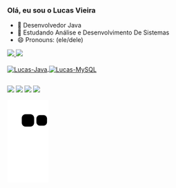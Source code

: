 ### Olá, eu sou o Lucas Vieira

- 🔭 Desenvolvedor Java
- 🌱 Estudando Análise e Desenvolvimento De Sistemas
- 😄 Pronouns: (ele/dele)

<div align="left">
  <a href="https://github.com/LucasVieira1">
  <img height="180em" src="https://github-readme-stats.vercel.app/api?username=LucasVieira1&show_icons=true&theme=onedark&include_all_commits=true&count_private=true"/>
  <img height="180em" src="https://github-readme-stats.vercel.app/api/top-langs/?username=LucasVieira1&layout=compact&langs_count=7&theme=onedark"/>
</div>
  
  <div style="display: inline_block"><br>
  <img align="center" alt="Lucas-Java" height="30" width="50" src="https://cdn.jsdelivr.net/gh/devicons/devicon/icons/java/java-original.svg" />
  <img align="center" alt="Lucas-MySQL" height="30" width="50" src="https://cdn.jsdelivr.net/gh/devicons/devicon/icons/mysql/mysql-original.svg" />

</div>
  
  ##
  
  <div> 
  <a href="https://instagram.com/vieiralucass" target="_blank"><img src="https://img.shields.io/badge/-Instagram-%23E4405F?style=for-the-badge&logo=instagram&logoColor=white" target="_blank"></a>
 <a href="https://github.com/LucasVieira1" target="_blank"><img src="https://img.shields.io/badge/GitHub-100000?style=for-the-badge&logo=github&logoColor=white" target="_blank"></a> 
  <a href = "mailto:vieiraalucas1@gmail.com"><img src="https://img.shields.io/badge/-Gmail-%23333?style=for-the-badge&logo=gmail&logoColor=white" target="_blank"></a>
  <a href="https://www.linkedin.com/in/luucas-vieira/" target="_blank"><img src="https://img.shields.io/badge/-LinkedIn-%230077B5?style=for-the-badge&logo=linkedin&logoColor=white" target="_blank"></a> 
 
  ![Snake animation](https://github.com/LucasVieira1/LucasVieira1/blob/output/github-contribution-grid-snake.svg)
</div>
   
